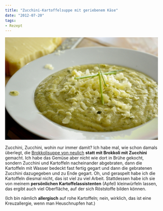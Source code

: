```yaml
---
title: "Zucchini-Kartoffelsuppe mit geriebenem Käse"
date: "2012-07-20" 
tags:
- Rezept
---
```


[![](images/igp9359.jpg "Zucchinisuppe mit Kartoffeln und Käse")](http://apfeleimer.wordpress.com/2012/07/20/zucchini-kartoffelsuppe-mit-geriebenem-kase/zucchinisuppe-mit-kartoffeln-und-ka%c2%a4se/)

Zucchini, Zucchini, wohin nur immer damit? Ich habe mal, wie schon damals überlegt, die [Brokkolisuppe von neulich](http://apfeleimer.wordpress.com/2012/07/15/brokkolisuppe-mit-kase-und-geriebenen-kartoffeln/ "Brokkolisuppe mit Käse und geriebenen Kartoffeln") **statt mit Brokkoli mit Zucchini** gemacht. Ich habe das Gemüse aber nicht wie dort in Brühe gekocht, sondern Zucchini und Kartoffeln nacheinander abgebraten, dann die Kartoffeln mit Wasser bedeckt fast fertig gegart und dann die gebratenen Zucchini dazugegeben und zu Ende gegart. Oh, und geraspelt habe ich die Kartoffeln diesmal nicht, das ist viel zu viel Arbeit. Stattdessen habe ich sie von meinem **persönlichen Kartoffelassistenten** (Apfel) kleinwürfeln lassen, das ergibt auch viel Oberfläche, auf der sich Röststoffe bilden können.

(Ich bin nämlich **allergisch** auf rohe Kartoffeln; nein, wirklich, das ist eine Kreuzallergie, wenn man Heuschnupfen hat.)
